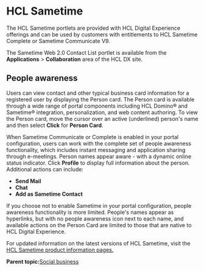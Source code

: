 # HCL Sametime 

The HCL Sametime portlets are provided with HCL Digital Experience offerings and can be used by customers with entitlements to HCL Sametime Complete or Sametime Communicate V9.

The Sametime Web 2.0 Contact List portlet is available from the **Applications** \> **Collaboration** area of the HCL DX site.

## People awareness

Users can view contact and other typical business card information for a registered user by displaying the Person card. The Person card is available through a wide range of portal components including HCL Domino® and Sametime® integration, personalization, and web content authoring. To view the Person card, move the cursor over an active \(underlined\) person's name and then select **Click** for **Person Card**.

When Sametime Communicate or Complete is enabled in your portal configuration, users can work with the complete set of people awareness functionality, which includes instant messaging and application sharing through e-meetings. Person names appear aware - with a dynamic online status indicator. Click **Profile** to display full information about the person. Additional actions can include:

-   **Send Mail**
-   **Chat**
-   **Add as Sametime Contact**

If you choose not to enable Sametime in your portal configuration, people awareness functionality is more limited. People's names appear as hyperlinks, but with no people awareness icon next to each name, and available actions on the Person Card are limited to those that are native to HCL Digital Experience.

For updated information on the latest versions of HCL Sametime, visit the [HCL Sametime product information pages.](https://www.hcltechsw.com/sametime)

**Parent topic:**[Social business ](../overview/social_business.md)


